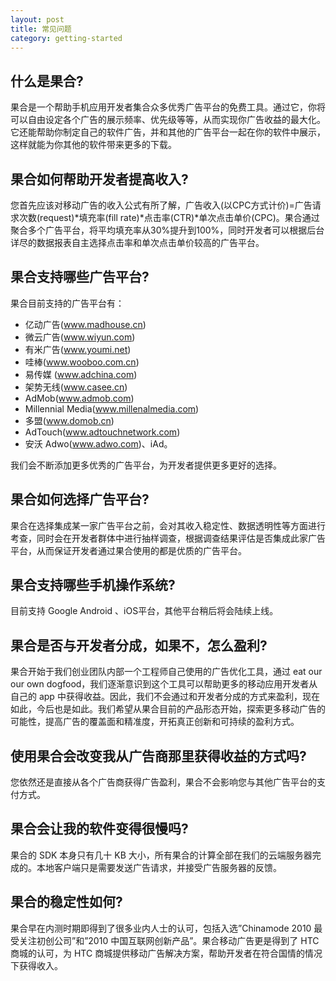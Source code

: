 ```yaml
---
layout: post
title: 常见问题
category: getting-started
---
```

## 什么是果合?

果合是一个帮助手机应用开发者集合众多优秀广告平台的免费工具。通过它，你将可以自由设定各个广告的展示频率、优先级等等，从而实现你广告收益的最大化。它还能帮助你制定自己的软件广告，并和其他的广告平台一起在你的软件中展示，这样就能为你其他的软件带来更多的下载。

## 果合如何帮助开发者提高收入?

您首先应该对移动广告的收入公式有所了解，广告收入(以CPC方式计价)=广告请求次数(request)*填充率(fill rate)*点击率(CTR)*单次点击单价(CPC)。果合通过聚合多个广告平台，将平均填充率从30%提升到100%，同时开发者可以根据后台详尽的数据报表自主选择点击率和单次点击单价较高的广告平台。

## 果合支持哪些广告平台?

果合目前支持的广告平台有：

* 亿动广告(www.madhouse.cn)
* 微云广告(www.wiyun.com)
* 有米广告(www.youmi.net)
* 哇棒(www.wooboo.com.cn)
* 易传媒 (www.adchina.com)
* 架势无线(www.casee.cn)
* AdMob(www.admob.com)
* Millennial Media(www.millenalmedia.com)
* 多盟(www.domob.cn)
* AdTouch(www.adtouchnetwork.com)
* 安沃 Adwo(www.adwo.com)、iAd。

我们会不断添加更多优秀的广告平台，为开发者提供更多更好的选择。

## 果合如何选择广告平台?

果合在选择集成某一家广告平台之前，会对其收入稳定性、数据透明性等方面进行考查，同时会在开发者群体中进行抽样调查，根据调查结果评估是否集成此家广告平台，从而保证开发者通过果合使用的都是优质的广告平台。

## 果合支持哪些手机操作系统?

目前支持 Google Android 、iOS平台，其他平台稍后将会陆续上线。

## 果合是否与开发者分成，如果不，怎么盈利?

果合开始于我们创业团队内部一个工程师自己使用的广告优化工具，通过 eat our our own dogfood，我们逐渐意识到这个工具可以帮助更多的移动应用开发者从自己的 app 中获得收益。因此，我们不会通过和开发者分成的方式来盈利，现在如此，今后也是如此。我们希望从果合目前的产品形态开始，探索更多移动广告的可能性，提高广告的覆盖面和精准度，开拓真正创新和可持续的盈利方式。

## 使用果合会改变我从广告商那里获得收益的方式吗?

您依然还是直接从各个广告商获得广告盈利，果合不会影响您与其他广告平台的支付方式。

## 果合会让我的软件变得很慢吗?

果合的 SDK 本身只有几十 KB 大小，所有果合的计算全部在我们的云端服务器完成的。本地客户端只是需要发送广告请求，并接受广告服务器的反馈。

## 果合的稳定性如何?

果合早在内测时期即得到了很多业内人士的认可，包括入选”Chinamode 2010 最受关注初创公司”和”2010 中国互联网创新产品”。果合移动广告更是得到了 HTC 商城的认可，为 HTC 商城提供移动广告解决方案，帮助开发者在符合国情的情况下获得收入。